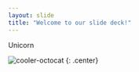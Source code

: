 ```yaml
---
layout: slide
title: "Welcome to our slide deck!"
---
```


Unicorn

![cooler-octocat](https://octodex.github.com/images/twenty-percent-cooler-octocat.png)
{: .center}
